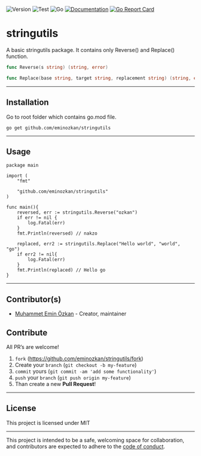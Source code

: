 ![Version](https://img.shields.io/badge/version-0.0.1-orange.svg)
![Test](https://github.com/eminozkan/stringutils/actions/workflows/go.yml/badge.svg)
![Go](https://img.shields.io/github/go-mod/go-version/eminozkan/stringutils)
[![Documentation](https://godoc.org/github.com/eminozkan/stringutils?status.svg)](https://pkg.go.dev/github.com/eminozkan/stringutils)
[![Go Report Card](https://goreportcard.com/badge/github.com/eminozkan/stringutils)](https://goreportcard.com/report/github.com/eminozkan/stringutils)

# stringutils

A basic stringutils package. It contains only Reverse() and Replace() function.

```go
func Reverse(s string) (string, error)
```

```go
func Replace(base string, target string, replacement string) (string, error) 
```

____

## Installation

Go to root folder which contains go.mod file.

```
go get github.com/eminozkan/stringutils
```

______

## Usage

```
package main

import (
	"fmt"

	"github.com/eminozkan/stringutils"
)

func main(){
	reversed, err := stringutils.Reverse("ozkan")
	if err != nil {
		log.Fatal(err)
	}    
	fmt.Println(reversed) // nakzo

	replaced, err2 := stringutils.Replace("Hello world", "world", "go")
	if err2 != nil{
		log.Fatal(err)
	}
	fmt.Println(replaced) // Hello go
}
```


____

## Contributor(s)

* [Muhammet Emin Özkan](https://github.com/eminozkan) - Creator, maintainer


## Contribute

All PR’s are welcome!

1. `fork` (https://github.com/eminozkan/stringutils/fork)
1. Create your `branch` (`git checkout -b my-feature`)
1. `commit` yours (`git commit -am 'add some functionality'`)
1. `push` your `branch` (`git push origin my-feature`)
1. Than create a new **Pull Request**!

---

## License

This project is licensed under MIT

---

This project is intended to be a safe, welcoming space for collaboration, and
contributors are expected to adhere to the [code of conduct][coc].

[coc]: https://github.com/eminozkan/stringutils/blob/main/CODE_OF_CONDUCT.md